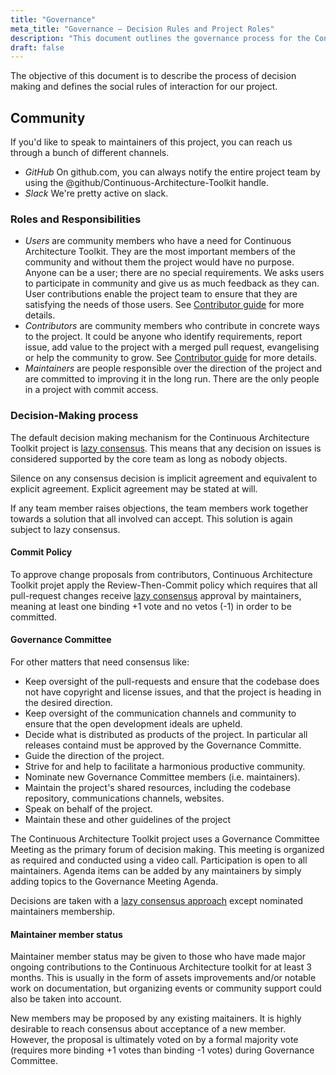 ```yaml
---
title: "Governance"
meta_title: "Governance – Decision Rules and Project Roles"
description: "This document outlines the governance process for the Continuous Architecture Toolkit, including roles, responsibilities, lazy consensus-based decision-making, and the structure of the Governance Committee."
draft: false
---
```


The objective of this document is to describe the process of decision making and defines the social rules of interaction for our project.

## Community

If you'd like to speak to maintainers of this project, you can reach us through a bunch of different channels.

* *GitHub* On github.com, you can always notify the entire project team by using the @github/Continuous-Architecture-Toolkit handle.
* *Slack* We're pretty active on slack.

### Roles and Responsibilities

* *Users* are community members who have a need for Continuous Architecture Toolkit. They are the most important members of the community and without them the project would have no purpose. Anyone can be a user; there are no special requirements. We asks users to participate in community and give us as much feedback as they can. User contributions enable the project team to ensure that they are satisfying the needs of those users. See [Contributor guide](/CONTRIBUTING.md) for more details.
* *Contributors* are community members who contribute in concrete ways to the project. It could be anyone who identify requirements, report issue, add value to the project with a merged pull request, evangelising or help the community to grow. See [Contributor guide](/CONTRIBUTING.md) for more details.
* *Maintainers* are people responsible over the direction of the project and are committed to improving it in the long run. There are the only people in a project with commit access.

### Decision-Making process

The default decision making mechanism for the Continuous Architecture Toolkit project is [lazy consensus](http://www.apache.org/foundation/how-it-works.html#decision-making). This means that any decision on issues is considered supported by the core team as long as nobody objects.

Silence on any consensus decision is implicit agreement and equivalent to explicit agreement. Explicit agreement may be stated at will.

If any team member raises objections, the team members work together towards a solution that all involved can accept. This solution is again subject to lazy consensus.

#### Commit Policy

To approve change proposals from contributors, Continuous Architecture Toolkit projet apply the Review-Then-Commit policy which requires that all pull-request changes receive [lazy
consensus](http://www.apache.org/foundation/how-it-works.html#decision-making) approval by maintainers, meaning at least one binding +1 vote and no vetos (-1) in order to be committed.

#### Governance Committee

For other matters that need consensus like:

* Keep oversight of the pull-requests and ensure that the codebase does not have copyright and license issues, and that the project is heading in the desired direction.
* Keep oversight of the communication channels and community to ensure that the open development ideals are upheld.
* Decide what is distributed as products of the project. In particular all releases containd must be approved by the Governance Committe.
* Guide the direction of the project.
* Strive for and help to facilitate a harmonious productive community.
* Nominate new Governance Committee members (i.e. maintainers).
* Maintain the project's shared resources, including the codebase repository, communications channels, websites.
* Speak on behalf of the project.
* Maintain these and other guidelines of the project

The Continuous Architecture Toolkit project uses a Governance Committee Meeting as the primary forum of decision making. This meeting is organized as required and conducted using a video call. Participation is open to all maintainers. Agenda items can be added by any maintainers by simply adding topics to the Governance Meeting Agenda.

Decisions are taken with a [lazy consensus approach](http://www.apache.org/foundation/how-it-works.html#decision-making) except nominated maintainers membership.

#### Maintainer member status

Maintainer member status may be given to those who have made major ongoing contributions to the Continuous Architecture toolkit for at least 3 months. This is usually in the form of assets improvements and/or notable work on documentation, but organizing events or community support could also be taken into account.

New members may be proposed by any existing maitainers. It is highly desirable to reach consensus about acceptance of a new member. However, the proposal is ultimately voted on by a formal majority vote (requires more binding +1 votes than binding -1 votes) during Governance Committee.
